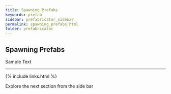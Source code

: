 ```yaml
---
title: Spawning Prefabs
keywords: prefab
sidebar: prefabricator_sidebar
permalink: spawning_prefabs.html
folder: prefabricator
---
```


## Spawning Prefabs

Sample Text


---

{% include links.html %}

Explore the next section from the side bar



